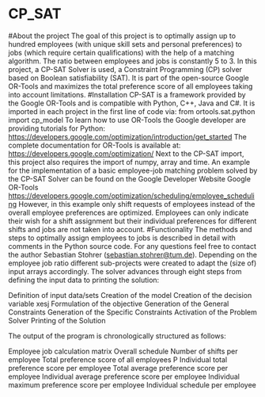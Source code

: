 # CP_SAT

#About the project
The goal of this project is to optimally assign up to hundred employees (with unique skill sets and personal preferences) to jobs (which require certain qualifications) with the help of a matching algorithm. The ratio between employees and jobs is constantly 5 to 3.
In this project, a CP-SAT Solver is used, a Constraint Programming (CP) solver based on Boolean satisfiability (SAT). It is part of the open-source Google OR-Tools and maximizes the total preference score of all employees taking into account limitations.
#Installation
CP-SAT is a framework provided by the Google OR-Tools and is compatible with Python, C++, Java and C#.
It is imported in each project in the first line of code via:
from ortools.sat.python import cp_model
To learn how to use OR-Tools the Google developer are providing tutorials for Python:
https://developers.google.com/optimization/introduction/get_started
The complete documentation for OR-Tools is available at: https://developers.google.com/optimization/
Next to the CP-SAT import, this project also requires the import of numpy, array and time.
An example for the implementation of a basic employee-job matching problem solved by the CP-SAT Solver can be found on the Google Developer Website Google OR-Tools
https://developers.google.com/optimization/scheduling/employee_scheduling
However, in this example only shift requests of employees instead of the overall employee preferences are optimized.
Employees can only indicate their wish for a shift assignment but their individual preferences for different shifts and jobs are not taken into account.
#Functionality
The methods and steps to optimally assign employees to jobs is described in detail with comments in the Python source code. For any questions feel free to contact the author Sebastian Stohrer (sebastian.stohrer@tum.de). Depending on the employee job ratio different sub-projects were created to adapt the (size of) input arrays accordingly.
The solver advances through eight steps from defining the input data to printing the solution:

Definition of input data/sets
Creation of the model
Creation of the decision variable xesj
Formulation of the objective
Generation of the General Constraints
Generation of the Specific Constraints
Activation of the Problem Solver
Printing of the Solution

The output of the program is chronologically structured as follows:

Employee job calculation matrix
Overall schedule
Number of shifts per employee
Total preference score of all employees P
Individual total preference score per employee
Total average preference score per employee
Individual average preference score per employee
Individual maximum preference score per employee
Individual schedule per employee
